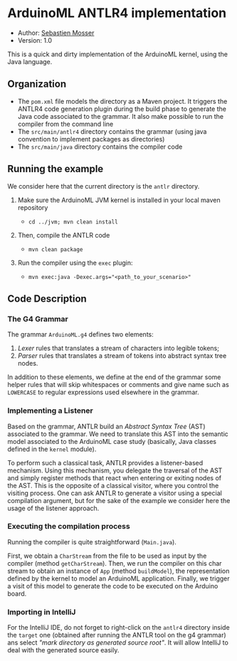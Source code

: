# ArduinoML ANTLR4 implementation

- Author: [Sebastien Mosser](mailto?mosser@i3s.unice.fr)
- Version: 1.0

This is a quick and dirty implementation of the ArduinoML kernel, using the Java language.

## Organization

- The `pom.xml` file models the directory as a Maven project. It triggers the ANTLR4 code generation plugin during
  the build phase to generate the Java code associated to the grammar. It also make possible to run the compiler
  from the command line
- The `src/main/antlr4` directory contains the grammar (using java convention to implement packages as directories)
- The `src/main/java` directory contains the compiler code

## Running the example

We consider here that the current directory is the `antlr` directory.

1. Make sure the ArduinoML JVM kernel is installed in your local maven repository

   - `cd ../jvm; mvn clean install`

2. Then, compile the ANTLR code

   - `mvn clean package`

3. Run the compiler using the `exec` plugin:

   - `mvn exec:java -Dexec.args="<path_to_your_scenario>"`

## Code Description

### The G4 Grammar

The grammar `ArduinoML.g4` defines two elements:

1. _Lexer_ rules that translates a stream of characters into legible tokens;
2. _Parser_ rules that translates a stream of tokens into abstract syntax tree nodes.

In addition to these elements, we define at the end of the grammar some helper rules that will skip whitespaces or comments and give name such as `LOWERCASE` to regular expressions used elsewhere in the grammar.

### Implementing a Listener

Based on the grammar, ANTLR build an _Abstract Syntax Tree_ (AST) associated to the grammar. We need to translate this AST into the semantic model associated to the ArduinoML case study (basically, Java classes defined in the `kernel` module).

To perform such a classical task, ANTLR provides a listener-based mechanism. Using this mechanism, you delegate the traversal of the AST and simply register methods that react when entering or exiting nodes of the AST. This is the opposite of a classical visitor, where you control the visiting process. One can ask ANTLR to generate a visitor using a special compilation argument, but for the sake of the example we consider here the usage of the listener approach.

### Executing the compilation process

Running the compiler is quite straightforward (`Main.java`).

First, we obtain a `CharStream` from the file to be used as input by the compiler (method `getCharStream`). Then, we run the compiler on this char stream to obtain an instance of `App` (method `buildModel`), the representation defined by the kernel to model an ArduinoML application. Finally, we trigger a visit of this model to generate the code to be executed on the Arduino board.

### Importing in IntelliJ

For the IntelliJ IDE, do not forget to right-click on the `antlr4` directory inside the `target` one (obtained after running the ANTLR tool on the g4 grammar) ans select _"mark directory as generated source root"_. It will allow IntelliJ to deal with the generated source easily.
